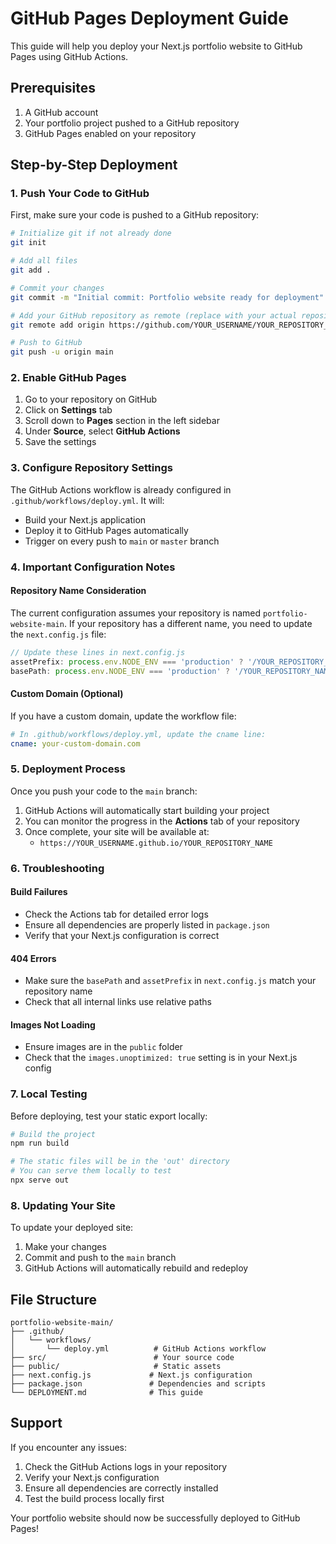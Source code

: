 # GitHub Pages Deployment Guide

This guide will help you deploy your Next.js portfolio website to GitHub Pages using GitHub Actions.

## Prerequisites

1. A GitHub account
2. Your portfolio project pushed to a GitHub repository
3. GitHub Pages enabled on your repository

## Step-by-Step Deployment

### 1. Push Your Code to GitHub

First, make sure your code is pushed to a GitHub repository:

```bash
# Initialize git if not already done
git init

# Add all files
git add .

# Commit your changes
git commit -m "Initial commit: Portfolio website ready for deployment"

# Add your GitHub repository as remote (replace with your actual repository URL)
git remote add origin https://github.com/YOUR_USERNAME/YOUR_REPOSITORY_NAME.git

# Push to GitHub
git push -u origin main
```

### 2. Enable GitHub Pages

1. Go to your repository on GitHub
2. Click on **Settings** tab
3. Scroll down to **Pages** section in the left sidebar
4. Under **Source**, select **GitHub Actions**
5. Save the settings

### 3. Configure Repository Settings

The GitHub Actions workflow is already configured in `.github/workflows/deploy.yml`. It will:

- Build your Next.js application
- Deploy it to GitHub Pages automatically
- Trigger on every push to `main` or `master` branch

### 4. Important Configuration Notes

#### Repository Name Consideration

The current configuration assumes your repository is named `portfolio-website-main`. If your repository has a different name, you need to update the `next.config.js` file:

```javascript
// Update these lines in next.config.js
assetPrefix: process.env.NODE_ENV === 'production' ? '/YOUR_REPOSITORY_NAME' : '',
basePath: process.env.NODE_ENV === 'production' ? '/YOUR_REPOSITORY_NAME' : ''
```

#### Custom Domain (Optional)

If you have a custom domain, update the workflow file:

```yaml
# In .github/workflows/deploy.yml, update the cname line:
cname: your-custom-domain.com
```

### 5. Deployment Process

Once you push your code to the `main` branch:

1. GitHub Actions will automatically start building your project
2. You can monitor the progress in the **Actions** tab of your repository
3. Once complete, your site will be available at:
   - `https://YOUR_USERNAME.github.io/YOUR_REPOSITORY_NAME`

### 6. Troubleshooting

#### Build Failures
- Check the Actions tab for detailed error logs
- Ensure all dependencies are properly listed in `package.json`
- Verify that your Next.js configuration is correct

#### 404 Errors
- Make sure the `basePath` and `assetPrefix` in `next.config.js` match your repository name
- Check that all internal links use relative paths

#### Images Not Loading
- Ensure images are in the `public` folder
- Check that the `images.unoptimized: true` setting is in your Next.js config

### 7. Local Testing

Before deploying, test your static export locally:

```bash
# Build the project
npm run build

# The static files will be in the 'out' directory
# You can serve them locally to test
npx serve out
```

### 8. Updating Your Site

To update your deployed site:
1. Make your changes
2. Commit and push to the `main` branch
3. GitHub Actions will automatically rebuild and redeploy

## File Structure

```
portfolio-website-main/
├── .github/
│   └── workflows/
│       └── deploy.yml          # GitHub Actions workflow
├── src/                        # Your source code
├── public/                     # Static assets
├── next.config.js             # Next.js configuration
├── package.json               # Dependencies and scripts
└── DEPLOYMENT.md              # This guide
```

## Support

If you encounter any issues:

1. Check the GitHub Actions logs in your repository
2. Verify your Next.js configuration
3. Ensure all dependencies are correctly installed
4. Test the build process locally first

Your portfolio website should now be successfully deployed to GitHub Pages!

